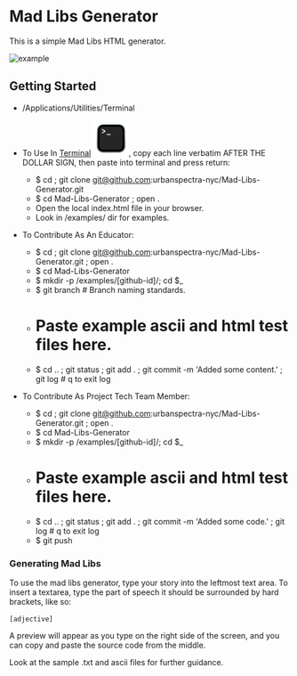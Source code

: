# Mad Libs Generator
This is a simple Mad Libs HTML generator.

![example](http://i.imgur.com/BDeIxWi.png)

## Getting Started

- /Applications/Utilities/Terminal
- To Use In [Terminal](https://en.wikipedia.org/wiki/Terminal_(macOS)) ![image](64px-Terminalicon2.png),
copy each line verbatim AFTER THE DOLLAR SIGN, then paste into terminal and press return:
  - $ cd ; git clone git@github.com:urbanspectra-nyc/Mad-Libs-Generator.git
  - $ cd Mad-Libs-Generator ; open .
  - Open the local index.html file in your browser.
  - Look in /examples/ dir for examples.

- To Contribute As An Educator:
  - $ cd ; git clone git@github.com:urbanspectra-nyc/Mad-Libs-Generator.git ; open .
  - $ cd Mad-Libs-Generator
  - $ mkdir -p /examples/[github-id]/; cd $_
  - $ git branch # Branch naming standards.
  - # Paste example ascii and html test files here.
  - $ cd .. ; git status ; git add . ; git commit -m 'Added some content.' ; git log # q to exit log


- To Contribute As Project Tech Team Member:
  - $ cd ; git clone git@github.com:urbanspectra-nyc/Mad-Libs-Generator.git ; open .
  - $ cd Mad-Libs-Generator
  - $ mkdir -p /examples/[github-id]/; cd $_
  - # Paste example ascii and html test files here.
  - $ cd .. ; git status ; git add . ; git commit -m 'Added some code.' ; git log # q to exit log
  - $ git push


### Generating Mad Libs
To use the mad libs generator, type your story into the leftmost text area. To insert a textarea, type the part of speech it should be surrounded by hard brackets, like so:

```
[adjective]
```

A preview will appear as you type on the right side of the screen, and you can copy and paste the source code from the middle.

Look at the sample .txt and ascii files for further guidance.